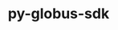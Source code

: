 ---
title: "py-globus-sdk"
layout: cache
categories: [package, develop-2024-02-18]
meta: {"versions": ["3.10.1"], "compilers": ["gcc@=11.4.0", "gcc@=9.4.0", "oneapi@=2024.0.0"], "oss": ["ubuntu20.04", "ubuntu22.04"], "platforms": ["linux"], "targets": ["neoverse_v1", "neoverse_v2", "ppc64le", "x86_64_v3"], "stacks": ["e4s", "e4s-neoverse-v2", "e4s-neoverse_v1", "e4s-oneapi", "e4s-power", "root"], "num_specs": 5, "num_specs_by_stack": {"e4s-neoverse_v1": 1, "root": 5, "e4s-power": 1, "e4s": 1, "e4s-neoverse-v2": 1, "e4s-oneapi": 1}}
spec_details: [{"hash": "pct4vk3tzvnzclvz7tmzsnotemlpr24s", "compiler": "gcc@=11.4.0", "versions": ["3.10.1"], "os": "ubuntu20.04", "platform": "linux", "target": "neoverse_v1", "variants": ["build_system=python_pip"], "stacks": ["e4s-neoverse_v1", "root"], "size": "-", "tarball": "https://binaries.spack.io/releases/develop-2024-02-18/build_cache/linux-ubuntu20.04-neoverse_v1/gcc-11.4.0/py-globus-sdk-3.10.1/linux-ubuntu20.04-neoverse_v1-gcc-11.4.0-py-globus-sdk-3.10.1-pct4vk3tzvnzclvz7tmzsnotemlpr24s.spack"}, {"hash": "rsp3aksv6oourexb7ftvarwrr7rig4f6", "compiler": "gcc@=9.4.0", "versions": ["3.10.1"], "os": "ubuntu20.04", "platform": "linux", "target": "ppc64le", "variants": ["build_system=python_pip"], "stacks": ["e4s-power", "root"], "size": "-", "tarball": "https://binaries.spack.io/releases/develop-2024-02-18/build_cache/linux-ubuntu20.04-ppc64le/gcc-9.4.0/py-globus-sdk-3.10.1/linux-ubuntu20.04-ppc64le-gcc-9.4.0-py-globus-sdk-3.10.1-rsp3aksv6oourexb7ftvarwrr7rig4f6.spack"}, {"hash": "d43ktmtzywuo2bexbxrd6q4hqqp3m6ds", "compiler": "gcc@=11.4.0", "versions": ["3.10.1"], "os": "ubuntu20.04", "platform": "linux", "target": "x86_64_v3", "variants": ["build_system=python_pip"], "stacks": ["e4s", "root"], "size": "-", "tarball": "https://binaries.spack.io/releases/develop-2024-02-18/build_cache/linux-ubuntu20.04-x86_64_v3/gcc-11.4.0/py-globus-sdk-3.10.1/linux-ubuntu20.04-x86_64_v3-gcc-11.4.0-py-globus-sdk-3.10.1-d43ktmtzywuo2bexbxrd6q4hqqp3m6ds.spack"}, {"hash": "r5aucoijzgws22ssclpzfsuyl3e6f6sh", "compiler": "gcc@=11.4.0", "versions": ["3.10.1"], "os": "ubuntu22.04", "platform": "linux", "target": "neoverse_v2", "variants": ["build_system=python_pip"], "stacks": ["e4s-neoverse-v2", "root"], "size": "-", "tarball": "https://binaries.spack.io/releases/develop-2024-02-18/build_cache/linux-ubuntu22.04-neoverse_v2/gcc-11.4.0/py-globus-sdk-3.10.1/linux-ubuntu22.04-neoverse_v2-gcc-11.4.0-py-globus-sdk-3.10.1-r5aucoijzgws22ssclpzfsuyl3e6f6sh.spack"}, {"hash": "wprlaawcmq6j2qobiqsxxeiowbkyfebu", "compiler": "oneapi@=2024.0.0", "versions": ["3.10.1"], "os": "ubuntu22.04", "platform": "linux", "target": "x86_64_v3", "variants": ["build_system=python_pip"], "stacks": ["e4s-oneapi", "root"], "size": "-", "tarball": "https://binaries.spack.io/releases/develop-2024-02-18/build_cache/linux-ubuntu22.04-x86_64_v3/oneapi-2024.0.0/py-globus-sdk-3.10.1/linux-ubuntu22.04-x86_64_v3-oneapi-2024.0.0-py-globus-sdk-3.10.1-wprlaawcmq6j2qobiqsxxeiowbkyfebu.spack"}]
---